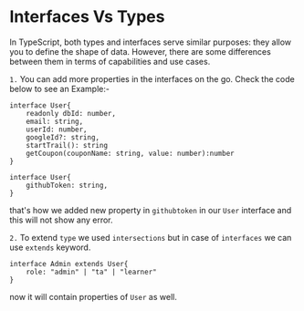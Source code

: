 # Interfaces Vs Types

In TypeScript, both types and interfaces serve similar purposes: they allow you to define the shape of data. However, there are some differences between them in terms of capabilities and use cases. 


`1.` You can add more properties in the interfaces on the go. Check the code below to see an Example:-

    interface User{
        readonly dbId: number,
        email: string,
        userId: number,
        googleId?: string,
        startTrail(): string
        getCoupon(couponName: string, value: number):number
    }

    interface User{
        githubToken: string,
    }

that's how we added new property in `githubtoken` in our `User` interface and this will not show any error.

`2.` To extend `type` we used `intersections` but in case of `interfaces` we can use `extends` keyword.

    interface Admin extends User{
        role: "admin" | "ta" | "learner"
    }

now it will contain properties of `User` as well.